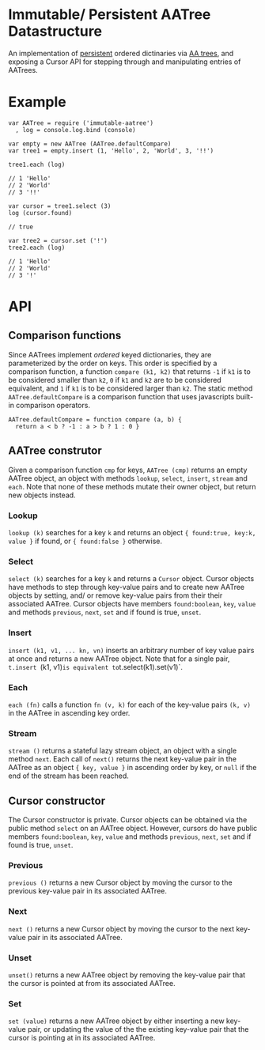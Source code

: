 # Immutable/ Persistent AATree Datastructure

An implementation of [persistent][1]
ordered dictinaries via [AA trees][2], 
and exposing a Cursor API for stepping through and manipulating
entries of AATrees.

[1]: (https://en.wikipedia.org/wiki/Persistent_data_structure)
[2]: (https://en.wikipedia.org/wiki/AA_tree)

# Example

	var AATree = require ('immutable-aatree')
	  , log = console.log.bind (console)
	
	var empty = new AATree (AATree.defaultCompare)
	var tree1 = empty.insert (1, 'Hello', 2, 'World', 3, '!!')
	
	tree1.each (log)
	
	// 1 'Hello'
	// 2 'World'
	// 3 '!!'
	
	var cursor = tree1.select (3)
	log (cursor.found)
	
	// true
	
	var tree2 = cursor.set ('!')
	tree2.each (log)
	
	// 1 'Hello'
	// 2 'World'
	// 3 '!'


# API

## Comparison functions
Since AATrees implement _ordered_ keyed dictionaries,
they are parameterized by the order on keys.
This order is specified by a comparison function, a function
`compare (k1, k2)` that returns
`-1` if `k1` is to be considered smaller than `k2`,
`0` if `k1` and `k2` are to be considered equivalent, and
`1` if `k1` is to be considered larger than `k2`.
The static method `AATree.defaultCompare` is a comparison function
that uses javascripts built-in comparison operators.

	AATree.defaultCompare = function compare (a, b) {
	  return a < b ? -1 : a > b ? 1 : 0 }

## AATree construtor
Given a comparison function `cmp` for keys,
`AATree (cmp)` returns an empty AATree object, an object with methods
`lookup`, `select`, `insert`, `stream` and `each`.
Note that none of these methods mutate their owner object, but
return new objects instead.

### Lookup
`lookup (k)` searches for a key `k` and returns an object
`{ found:true, key:k, value }` if found,
or `{ found:false }` otherwise.

### Select
`select (k)` searches for a key `k` and returns a `Cursor` object.
Cursor objects have methods to step through key-value pairs and to create
new AATree objects by setting, and/ or remove key-value pairs from their
their associated AATree.
Cursor objects have members `found:boolean`, `key`, `value`
and methods `previous`, `next`, `set` and if found is true, `unset`.

### Insert
`insert (k1, v1, ... kn, vn)` inserts an arbitrary number of
key value pairs at once and returns a new AATree object.
Note that for a single pair, `t.insert `(k1, v1)` is equivalent to
`t.select(k1).set(v1)`.

### Each
`each (fn)` calls a function `fn (v, k)` for each of the
key-value pairs `(k, v)` in the AATree in ascending key order.

### Stream
`stream ()` returns a stateful lazy stream object, an object with
a single method `next`. Each call of `next()` returns
the next key-value pair in the AATree as an object `{ key, value }`
in ascending order by key, or `null` if
the end of the stream has been reached.

## Cursor constructor
The Cursor constructor is private.
Cursor objects can be obtained via the public method `select`
on an AATree object. However, cursors do have public members
`found:boolean`, `key`, `value` and methods
`previous`, `next`, `set` and if found is true, `unset`.

### Previous
`previous ()` returns a new Cursor object by moving the cursor
to the previous key-value pair in its associated AATree.

### Next
`next ()` returns a new Cursor object by moving the cursor
to the next key-value pair in its associated AATree.

### Unset
`unset()` returns a new AATree object by removing the key-value pair
that the cursor is pointed at from its associated AATree.

### Set
`set (value)` returns a new AATree object by either inserting a new
key-value pair, or updating the value of the the existing key-value pair
that the cursor is pointing at in its associated AATree.
